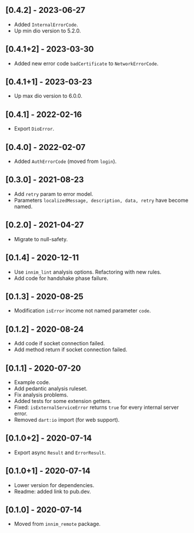 ## [0.4.2] - 2023-06-27

* Added `InternalErrorCode`.
* Up min dio version to 5.2.0.

## [0.4.1+2] - 2023-03-30

* Added new error code `badCertificate` to `NetworkErrorCode`.

## [0.4.1+1] - 2023-03-23

* Up max dio version to 6.0.0.

## [0.4.1] - 2022-02-16

* Export `DioError`.

## [0.4.0] - 2022-02-07

* Added `AuthErrorCode` (moved from `login`).

## [0.3.0] - 2021-08-23

* Add `retry` param to error model.
* Parameters `localizedMessage, description, data, retry` have become named.

## [0.2.0] - 2021-04-27

* Migrate to null-safety.

## [0.1.4] - 2020-12-11

* Use `innim_lint` analysis options. Refactoring with new rules.
* Add code for handshake phase failure.

## [0.1.3] - 2020-08-25

*  Modification  `isError` income not named parameter `code`.

## [0.1.2] - 2020-08-24

* Add code if socket connection failed.
* Add method return if socket connection failed.

## [0.1.1] - 2020-07-20

* Example code.
* Add pedantic analysis ruleset.
* Fix analysis problems.
* Added tests for some extension getters.
* Fixed: `isExternalServiceError` returns `true` for every internal server error.
* Removed `dart:io` import (for web support).

## [0.1.0+2] - 2020-07-14

* Export async `Result` and `ErrorResult`.

## [0.1.0+1] - 2020-07-14

* Lower version for dependencies.
* Readme: added link to pub.dev.

## [0.1.0] - 2020-07-14

* Moved from `innim_remote` package.
